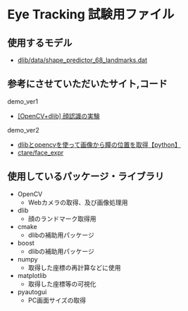 # Eye Tracking 試験用ファイル

## 使用するモデル
- [dlib/data/shape_predictor_68_landmarks.dat](https://github.com/tzutalin/dlib-android/blob/master/data/shape_predictor_68_face_landmarks.dat)

## 参考にさせていただいたサイト,コード

demo_ver1
- [[OpenCV+dlib] 顔認識の実験](https://qiita.com/kotai2003/items/fb1f35da5437eefbc5da)

demo_ver2
- [dlibとopencvを使って画像から瞳の位置を取得【python】](https://cppx.hatenablog.com/entry/2017/12/25/231121)
- [ctare/face_expr](https://github.com/ctare/face_expr/blob/master/main.py)

## 使用しているパッケージ・ライブラリ
- OpenCV 
	- Webカメラの取得、及び画像処理用
- dlib
	- 顔のランドマーク取得用
- cmake
	- dlibの補助用パッケージ
- boost
	- dlibの補助用パッケージ
- numpy
	- 取得した座標の再計算などに使用
- matplotlib
	- 取得した座標等の可視化
- pyautogui
	- PC画面サイズの取得